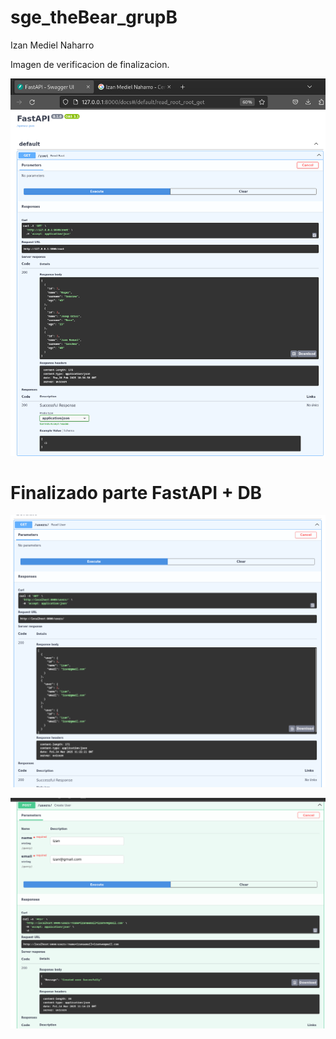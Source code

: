 # sge_theBear_grupB

Izan Mediel Naharro

Imagen de verificacion de finalizacion.

![img_FastAPI_done](img/SGE_FastAPI_finalizado.png)

# Finalizado parte FastAPI + DB

![FastAPI+DB_done_1.png](img/FastAPI%2BDB_done_1.png)

![FastAPI+DB_done_2.png](img/FastAPI%2BDB_done_2.png)